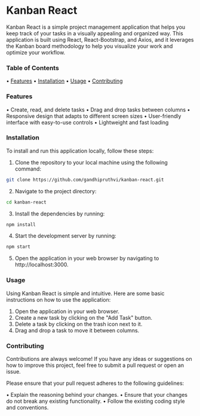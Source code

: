 # Kanban React

Kanban React is a simple project management application that helps you keep track of your tasks in a visually appealing and organized way. This application is built using React, React-Bootstrap, and Axios, and it leverages the Kanban board methodology to help you visualize your work and optimize your workflow.

### Table of Contents
• [Features](#features)
• [Installation](#installation)
• [Usage](#usage)
• [Contributing](#contributing)

### Features
• Create, read, and delete tasks
• Drag and drop tasks between columns
• Responsive design that adapts to different screen sizes
• User-friendly interface with easy-to-use controls
• Lightweight and fast loading

### Installation

To install and run this application locally, follow these steps:

1.	Clone the repository to your local machine using the following command:
```bash
git clone https://github.com/gandhipruthvi/kanban-react.git 
```
2.	Navigate to the project directory:
```bash
cd kanban-react 
```
3.	Install the dependencies by running:
```bash
npm install 
```
4.	Start the development server by running:
```bash
npm start 
```
5.	Open the application in your web browser by navigating to http://localhost:3000.

### Usage

Using Kanban React is simple and intuitive. Here are some basic instructions on how to use the application:

1.	Open the application in your web browser.
2.	Create a new task by clicking on the "Add Task" button.
3.	Delete a task by clicking on the trash icon next to it.
4.	Drag and drop a task to move it between columns.

### Contributing

Contributions are always welcome! If you have any ideas or suggestions on how to improve this project, feel free to submit a pull request or open an issue.

Please ensure that your pull request adheres to the following guidelines:

•	Explain the reasoning behind your changes.
•	Ensure that your changes do not break any existing functionality.
•	Follow the existing coding style and conventions.

